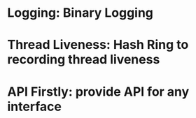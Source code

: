 # Logging: Binary Logging
# Thread Liveness: Hash Ring to recording thread liveness
# API Firstly: provide API for any interface
